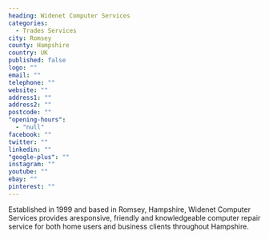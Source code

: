 ```yaml
---
heading: Widenet Computer Services
categories: 
  - Trades Services
city: Romsey
county: Hampshire
country: UK
published: false
logo: ""
email: ""
telephone: ""
website: ""
address1: ""
address2: ""
postcode: ""
"opening-hours": 
  - "null"
facebook: ""
twitter: ""
linkedin: ""
"google-plus": ""
instagram: ""
youtube: ""
ebay: ""
pinterest: ""
---
```



Established in 1999 and based in Romsey, Hampshire, Widenet Computer Services provides aresponsive, friendly and knowledgeable computer repair service for both home users and business clients throughout Hampshire.

